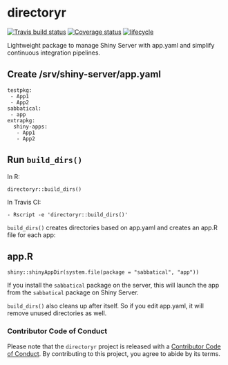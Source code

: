 # directoryr
[![Travis build status](https://travis-ci.org/ficonsulting/directoryr.svg?branch=master)](https://travis-ci.org/ficonsulting/directoryr)
[![Coverage status](https://codecov.io/gh/ficonsulting/directoryr/branch/master/graph/badge.svg)](https://codecov.io/github/ficonsulting/directoryr?branch=master)
[![lifecycle](https://img.shields.io/badge/lifecycle-experimental-orange.svg)](https://www.tidyverse.org/lifecycle/#experimental)

Lightweight package to manage Shiny Server with app.yaml and simplify continuous integration pipelines.

## Create /srv/shiny-server/app.yaml
```
testpkg:
 - App1
 - App2
sabbatical:
 - app
extrapkg:
  shiny-apps:
   - App1
   - App2
```

## Run `build_dirs()`
In R:
```
directoryr::build_dirs()
```
In Travis CI:
```
- Rscript -e 'directoryr::build_dirs()'
```


`build_dirs()` creates directories based on app.yaml and creates an app.R file for each app:

## app.R
```
shiny::shinyAppDir(system.file(package = "sabbatical", "app"))
```

If you install the `sabbatical` package on the server, this will launch the app from the `sabbatical` package on Shiny Server.

`build_dirs()` also cleans up after itself. So if you edit app.yaml, it will remove unused directories as well.

### Contributor Code of Conduct
Please note that the `directoryr` project is released with a [Contributor Code of Conduct](CODE_OF_CONDUCT.md). By contributing to this project, you agree to abide by its terms.

